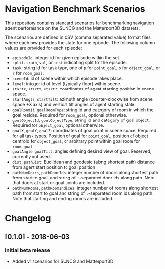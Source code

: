 # Navigation Benchmark Scenarios

This repository contains standard scenarios for benchmarking navigation agent performance on the [SUNCG](http://suncg.cs.princeton.edu/) and the [Matterport3D](https://niessner.github.io/Matterport/) datasets.

The scenarios are defined in CSV (comma separated value) format files where each row provides the state for one episode. The following column values are provided for each episode:

- `episodeId`: integer id for given episode within the set.
- `split`: `train`, `val`, or `test` indicating split for the episode.
- `task`: string id for task type, one of `p` for `point_goal`, `o` for `object_goal`, or `r` for `room_goal`.
- `sceneId`: id of scene within which episode takes place.
- `level`: integer id of level (typically floor) within scene.
- `startX`, `startY`, `startZ`: coordinates of agent starting position in scene space.
- `startAngle`, `startTilt`: azimuth angle (counter-clockwise from scene space +X axis) and vertical tilt angles of agent starting state.
- `goalRoomId`, `goalRoomType`: string id and category of room in which the goal resides. Required for `room_goal`, optional otherwise.
- `goalObjectId`, `goalObjectType`: string id and category of goal object. Required for `object_goal`, optional otherwise.
- `goalX`, `goalY`, `goalZ`: coordinates of goal point in scene space. Required for all task types. Position of goal for `point_goal`, position of object centroid for `object_goal`, or arbitrary point within goal room for `room_goal`.
- `goalAngle`, `goalTilt`: angles defining desired view of goal. Reserved, currently not used.
- `dist`, `pathDist`: Euclidean and geodesic (along shortest path) distance from agent start position to goal position
- `pathNumDoors`, `pathDoorIds`: integer number of doors along shortest path from start to goal, and string of `:`-separated door ids along path. Note that doors at start or goal points are included.
- `pathNumRooms`, `pathRoomIndices`: integer number of rooms along shortest path from start to goal and string of `:`-separated room ids along path. Note that starting and ending rooms are included.


# Changelog

## [0.1.0] - 2018-06-03
### Initial beta release
- Added v1 scenarios for SUNCG and Matterport3D
